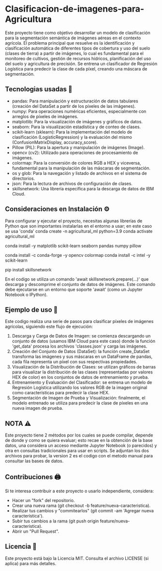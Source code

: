 # Clasificacion-de-imagenes-para-Agricultura
Este proyecto tiene como objetivo desarrollar un modelo de clasificación para la segmentación semántica de imágenes aéreas en el contexto agrícola. El problema principal que resuelve es la identificación y clasificación automática de diferentes tipos de cobertura y uso del suelo (clases de tierra) a partir de imágenes, lo cual es fundamental para el monitoreo de cultivos, gestión de recursos hídricos, planificación del uso del suelo y agricultura de precisión. Se entrena un clasificador de Regresión Logística para predecir la clase de cada píxel, creando una máscara de segmentación.


## Tecnologias usadas 🐍
- pandas: Para manipulación y estructuración de datos tabulares (creación del DataSet a partir de los píxeles de las imágenes).
- numpy: Para operaciones numéricas eficientes, especialmente con arreglos de píxeles de imágenes.
- matplotlib: Para la visualización de imágenes y gráficos de datos.
- seaborn: Para la visualización estadística y de conteo de clases.
- scikit-learn (sklearn): Para la implementación del modelo de clasificación (LogisticRegression) y la evaluación del mismo (ConfusionMatrixDisplay, accuracy_score).
- Pillow (PIL): Para la apertura y manipulación de imágenes (Image).
- opencv (cv2): Utilizado para operaciones de procesamiento de imágenes.
- colormap: Para la conversión de colores RGB a HEX y viceversa, fundamental para la manipulación de las máscaras de segmentación.
- os y glob: Para la navegación y listado de archivos en el sistema de directorios.
- json: Para la lectura de archivos de configuración de clases.
- skillsnetwork: Una librería específica para la descarga de datos de IBM Cloud.


## Consideraciones en Instalación ⚙️
Para configurar y ejecutar el proyecto, necesitas algunas librerías de Python que son importantes instalarlas en el entorno a usar; en este caso se usa 'conda'
conda create -n agricultural_ml python=3.9
conda activate agricultural_ml

conda install -y matplotlib scikit-learn seaborn pandas numpy pillow

conda install -c conda-forge -y opencv colormap
conda install -c intel -y scikit-learn

pip install skillsnetwork

En el codigo se utiliza un comando 'await skillsnetwork.prepare(...)' que descarga y descomprime el conjunto de datos de imágenes. Este comando debe ejecutarse en un entorno que soporte 'await' (como un Jupyter Notebook o IPython).

## Ejemplo de uso 📎
Este codigo realiza una serie de pasos para clasificar píxeles de imágenes agrícolas, siguiendo este flujo de ejecución:
 1. Descarga y Carga de Datos de Imagen: se comienza descargando un conjunto de datos (usamos IBM Cloud para este caso) donde la función 'get_data' procesa los archivos 'classes.json' y carga las imágenes.
 2. Creación del Conjunto de Datos (DataSet): la función create_DataSet transforma las imágenes y sus máscaras en un DataFrame de pandas, cada fila representa un píxel con sus respectivas propiedades.
 3. Visualización de la Distribución de Clases: se utilizan gráficos de barras para visualizar la distribución de las clases (representadas por valores HEX de color) en los conjuntos de datos de entrenamiento y prueba.
 4. Entrenamiento y Evaluación del Clasificador: se entrena un modelo de Regresión Logística utilizando los valores RGB de la imagen original como características para predecir la clase HEX.
 5. Segmentación de Imagen de Prueba y Visualización: finalmente, el modelo entrenado se utiliza para predecir la clase de píxeles en una nueva imagen de prueba.

## NOTA ⚠️
Este proyecto tiene 2 métodos por los cuales se puede compilar, depende de donde y como se quiera evaluar; esto recae en la obtención de la base datos, una considera un acceso mediante Jupyter Notebook (o parecidos) y otra en consultas tradicionales para usar en scripts.
Se adjuntan los dos archivos para probar, la version 2 es el codigo con el metodo manual para consultar las bases de datos.

## Contribuciones 🖨️
Si te interesa contribuir a este proyecto o usarlo independiente, considera:
- Hacer un "fork" del repositorio.
- Crear una nueva rama (git checkout -b feature/nueva-caracteristica).
- Realizar tus cambios y "commitearlos" (git commit -am 'Agregar nueva característica').
- Subir tus cambios a la rama (git push origin feature/nueva-caracteristica).
- Abrir un "Pull Request".


## Licencia 📜
Este proyecto está bajo la Licencia MIT. Consulta el archivo LICENSE (si aplica) para más detalles.
